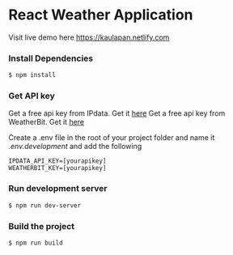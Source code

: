 # React Weather Application
 Visit live demo here <https://kaulapan.netlify.com>

### Install Dependencies
```sh
$ npm install 
```
### Get API key
Get a free api key from IPdata. Get it [here](https://ipdata.co/)
Get a free api key from WeatherBit. Get it [here](https://www.weatherbit.io/account/create)

Create a .env file in the root of your project folder and name it _.env.development_
and add the following

```
IPDATA_API_KEY=[yourapikey]
WEATHERBIT_KEY=[yourapikey]
```

### Run development server
```sh 
$ npm run dev-server
```

### Build the project
```sh
$ npm run build
```
